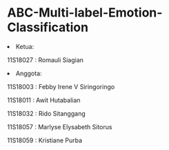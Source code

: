 # ABC-Multi-label-Emotion-Classification
<li>Ketua: </li>
<p> 11S18027 : Romauli Siagian </p>

<li>Anggota: </li>
<p> 11S18003 : Febby Irene V Siringoringo 
<p> 11S18011 : Awit Hutabalian
<p> 11S18032 : Rido Sitanggang
<p> 11S18057 : Marlyse Elysabeth Sitorus
<p> 11S18059 : Kristiane Purba</p>
